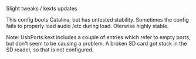 Slight tweaks / kexts updates

This config boots Catalina, but has untested stability.   Sometimes the config fails to properly load audio /etc  during load.  Oterwise highly stable.

Note:  UsbPorts.kext includes a couple of entries which refer to empty ports, but don't seem to be causing a problem.  A broken SD card got stuck in the SD reader, so that is not configured.
